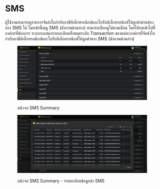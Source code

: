 # SMS

ผู้ใช้งานสามารถดูรายการจัดส่งใบกำกับภาษีอิเล็กทรอนิกส์และใบรับอิเล็กทรอนิกส์ให้ลูกค้าผ่านช่องทาง SMS ได้ โดยเข้าที่เมนู SMS (ดังภาพด้านล่าง) สามารถเลือกดูได้ตามเดือน โดยให้กดเข้าไปที่องค์กรที่ต้องการ ระบบจะแสดงรายละเอียดทั้งหมดระดับ Transaction ของแต่ละองค์กรที่จัดส่งใบกำกับภาษีอิเล็กทรอนิกส์และใบรับอิเล็กทรอนิกส์ให้ลูกค้าทาง SMS (ดังภาพด้านล่าง)

<figure><img src="../.gitbook/assets/image (450).png" alt=""><figcaption><p>หน้าจอ SMS Summary</p></figcaption></figure>

<figure><img src="../.gitbook/assets/image (511).png" alt=""><figcaption><p>หน้าจอ SMS Summary - รายละเอียดข้อมูลส่ง SMS</p></figcaption></figure>
